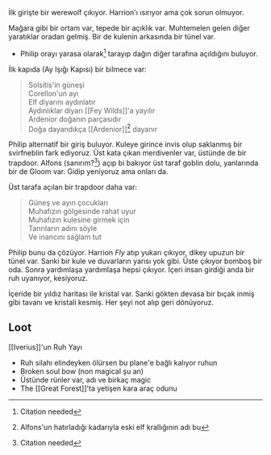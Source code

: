 ---
---  
  
İlk girişte bir werewolf çıkıyor. Harrion'ı ısırıyor ama çok sorun olmuyor.  
  
Mağara gibi bir ortam var, tepede bir açıklık var. Muhtemelen gelen diğer yaratıklar oradan gelmiş. Bir de kulenin arkasında bir tünel var.  

- Philip orayı yarasa olarak[^1] tarayıp dağın diğer tarafına açıldığını buluyor.  
  
İlk kapıda (Ay Işığı Kapısı) bir bilmece var:  
> Solsitis'in güneşi  
> Corellon'un ayı  
> Elf diyarını aydınlatır  
> Aydınlıklar diyarı [[Fey Wilds]]'a yayılır  
> Ardenior doğanın parçasıdır  
> Doğa dayandıkça [[Ardenior]][^2] dayanır  
	  
Philip alternatif bir giriş buluyor. Kuleye girince invis olup saklanmış bir svirfneblin fark ediyoruz. Üst kata çıkan merdivenler var, üstünde de bir trapdoor. Alfons (sanırım?[^3]) açıp bi bakıyor üst taraf goblin dolu, yanlarında bir de Gloom var. Gidip yeniyoruz ama onları da.  
  
Üst tarafa açılan bir trapdoor daha var:  
> Güneş ve ayın çocukları  
> Muhafızın gölgesinde rahat uyur  
> Muhafızın kulesine girmek için  
> Tanrıların adını söyle  
> Ve inancını sağlam tut  
  
Philip bunu da çözüyor. Harrion *Fly* atıp yukarı çıkıyor, dikey upuzun bir tünel var. Sanki bir kule ve duvarların yarısı yok gibi. Üste çıkıyor bomboş bir oda. Sonra yardımlaşa yardımlaşa hepsi çıkıyor. İçeri insan girdiği anda bir ruh uyanıyor, kesiyoruz.  
  
İçeride bir yıldız haritası ile kristal var. Sanki gökten devasa bir bıçak inmiş gibi tavanı ve kristali kesmiş. Her şeyi not alıp geri dönüyoruz.  
  
## Loot  
[[Iverius]]'un Ruh Yayı  

- Ruh silahı elindeyken ölürsen bu plane'e bağlı kalıyor ruhun  
- Broken soul bow (non magical şu an)  
- Üstünde rünler var, adı ve birkaç magic  
- The [[Great Forest]]'ta yetişen kara araç odunu  
  
[^1]: Citation needed  
[^2]: Alfons'un hatırladığı kadarıyla eski elf krallığının adı bu  
[^3]: Citation needed